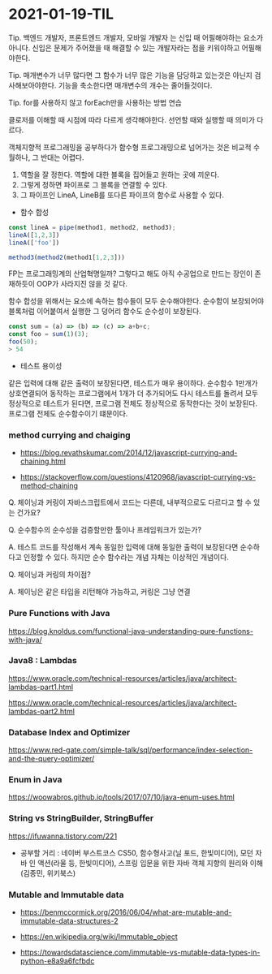 # 2021-01-19-TIL

Tip. 백엔드 개발자, 프론트엔드 개발자, 모바일 개발자 는 신입 때 어필해야하는 요소가 아니다. 신입은 문제가 주어졌을 때 해결할 수 있는 개발자라는 점을 키워야하고 어필해야한다.

Tip. 매개변수가 너무 많다면 그 함수가 너무 많은 기능을 담당하고 있는것은 아닌지 검사해보아야한다. 기능을 축소한다면 매개변수의 개수는 줄어들것이다. 

Tip. for를 사용하지 않고 forEach만을 사용하는 방법 연습

클로저를 이해할 때 시점에 따라 다르게 생각해야한다. 선언할 때와 실행할 때 의미가 다르다.

객체지향적 프로그래밍을 공부하다가 함수형 프로그래밍으로 넘어가는 것은 비교적 수월하나, 그 반대는 어렵다.

1. 역할을 잘 정한다. 역할에 대한 블록을 집어들고 원하는 곳에 끼운다.
2. 그렇게 정하면 파이프로 그 블록을 연결할 수 있다.
3. 그 파이프인 LineA, LineB를 또다른 파이프의 함수로 사용할 수 있다.

- 함수 합성

```javascript
const lineA = pipe(method1, method2, method3);
lineA([1,2,3])
lineA(['foo'])

method3(method2(method1[1,2,3]))
```

FP는 프로그래밍계의 산업혁명일까? 그렇다고 해도 아직 수공업으로 만드는 장인이 존재하듯이 OOP가 사라지진 않을 것 같다.

함수 합성을 위해서는 요소에 속하는 함수들이 모두 순수해야한다. 순수함이 보장되어야 블록처럼 이어붙여서 실행한 그 덩어리 함수도 순수성이 보장된다.

```javascript
const sum = (a) => (b) => (c) => a+b+c;
const foo = sum(1)(3);
foo(50);
> 54
```

- 테스트 용이성

같은 입력에 대해 같은 출력이 보장된다면, 테스트가 매우 용이하다. 순수함수 1만개가 상호연결되어 동작하는 프로그램에서 1개가 더 추가되어도 다시 테스트를 돌려서 모두 정상적으로 테스트가 된다면, 프로그램 전체도 정상적으로 동작한다는 것이 보장된다. 프로그램 전체도 순수함수이기 떄문이다.

### method currying and chaiging

- https://blog.revathskumar.com/2014/12/javascript-currying-and-chaining.html

- https://stackoverflow.com/questions/4120968/javascript-currying-vs-method-chaining

Q. 체이닝과 커링이 자바스크립트에서 코드는 다른데, 내부적으로도 다르다고 할 수 있는 건가요?

Q. 순수함수의 순수성을 검증할만한 툴이나 프레임워크가 있는가?

A. 테스트 코드를 작성해서 계속 동일한 입력에 대해 동일한 출력이 보장된다면 순수하다고 인정할 수 있다. 하지만 순수 함수라는 개념 자체는 이상적인 개념이다.

Q. 체이닝과 커링의 차이점?

A. 체이닝은 같은 타입을 리턴해야 가능하고, 커링은 그냥 연결

### Pure Functions with Java

https://blog.knoldus.com/functional-java-understanding-pure-functions-with-java/

### Java8 : Lambdas

https://www.oracle.com/technical-resources/articles/java/architect-lambdas-part1.html

https://www.oracle.com/technical-resources/articles/java/architect-lambdas-part2.html



### Database Index and Optimizer

https://www.red-gate.com/simple-talk/sql/performance/index-selection-and-the-query-optimizer/

### Enum in Java

https://woowabros.github.io/tools/2017/07/10/java-enum-uses.html

### String vs StringBuilder, StringBuffer

https://ifuwanna.tistory.com/221

- 공부할 거리 : 네이버 부스트코스 CS50, 함수형사고(닐 포드, 한빛미디어), 모던 자바 인 액션(라울 등, 한빛미디어), 스프링 입문을 위한 자바 객체 지향의 원리와 이해(김종민, 위키북스)

### Mutable and Immutable data

- https://benmccormick.org/2016/06/04/what-are-mutable-and-immutable-data-structures-2

- https://en.wikipedia.org/wiki/Immutable_object

- https://towardsdatascience.com/immutable-vs-mutable-data-types-in-python-e8a9a6fcfbdc